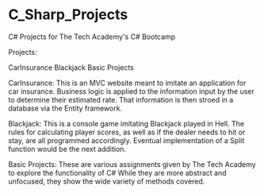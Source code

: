 # C_Sharp_Projects
 C# Projects for The Tech Academy's C# Bootcamp
 
 Projects:
 
 CarInsurance 
 Blackjack
 Basic Projects

CarInsurance:
This is an MVC website meant to imitate an application for car insurance.
Business logic is applied to the information input by the user to determine their estimated rate.
That information is then stroed in a database via the Entity framework.

Blackjack:
This is a console game imitating Blackjack played in Hell.
The rules for calculating player scores, as well as if the dealer needs to hit or stay, are all programmed accordingly.
Eventual implementation of a Split function would be the next addition.

Basic Projects:
These are various assignments given by The Tech Academy to explore the functionality of C#
While they are more abstract and unfocused, they show the wide variety of methods covered.

